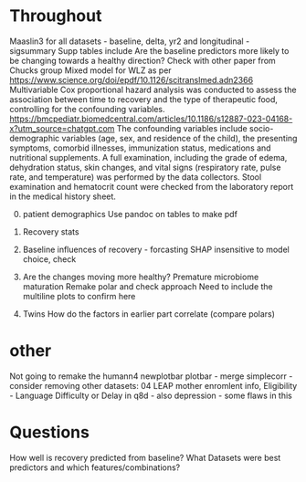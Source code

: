 # Throughout
Maaslin3 for all datasets - baseline, delta, yr2 and longitudinal - sigsummary
Supp tables include
Are the baseline predictors more likely to be changing towards a healthy direction?
Check with other paper from Chucks group
    Mixed model for WLZ as per https://www.science.org/doi/epdf/10.1126/scitranslmed.adn2366
    Multivariable Cox proportional hazard analysis was conducted to assess the association between time to recovery and the type of therapeutic food, controlling for the confounding variables.
    https://bmcpediatr.biomedcentral.com/articles/10.1186/s12887-023-04168-x?utm_source=chatgpt.com
    The confounding variables include socio-demographic variables (age, sex, and residence of the child), the presenting symptoms, comorbid illnesses, immunization status, medications and nutritional supplements. A full examination, including the grade of edema, dehydration status, skin changes, and vital signs (respiratory rate, pulse rate, and temperature) was performed by the data collectors. Stool examination and hematocrit count were checked from the laboratory report in the medical history sheet.

0. patient demographics
Use pandoc on tables to make pdf

1. Recovery stats

2. Baseline influences of recovery - forcasting
SHAP insensitive to model choice, check

3. Are the changes moving more healthy?
Premature microbiome maturation
Remake polar and check approach
Need to include the multiline plots to confirm here

4. Twins
How do the factors in earlier part correlate (compare polars)

# other
Not going to remake the humann4
newplotbar plotbar - merge
simplecorr - consider removing
other datasets: 04 LEAP mother enromlent info, Eligibility - Language Difficulty or Delay in q8d - also depression - some flaws in this


# Questions
How well is recovery predicted from baseline?
What Datasets were best predictors and which features/combinations?

